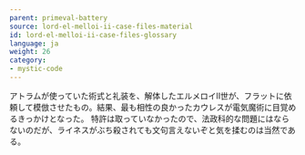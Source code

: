 ```yaml
---
parent: primeval-battery
source: lord-el-melloi-ii-case-files-material
id: lord-el-melloi-ii-case-files-glossary
language: ja
weight: 26
category:
- mystic-code
---
```


アトラムが使っていた術式と礼装を、解体したエルメロイII世が、フラットに依頼して模倣させたもの。結果、最も相性の良かったカウレスが電気魔術に目覚めるきっかけとなった。
特許は取っていなかったので、法政科的な問題にはならないのだが、ライネスがぶち殺されても文句言えないぞと気を揉むのは当然である。
